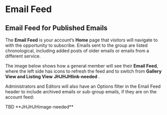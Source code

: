# Email Feed

## Email Feed for Published Emails
<span id="gv-4feed-1feedintro"/></span>

The **Email Feed** is your account’s **Home** page that visitors
will navigate to with the opportunity to subscribe.
Emails sent to the group are listed chronological, including added posts
of older emails or emails from a different service.  

The image below shows how a general member will see their
**Email Feed**, where the left side has icons to refresh the feed and to
switch from
**Gallery View and Listing View**
<span class="todo">
**JHJHJHlink-needed**
</span>
.

Administrators and Editors will also have an Options filter in the Email
Feed header to include archived emails or sub-group emails, if they are
on the account feed:

<span class=”tbd”>
TBD
**JHJHJHimage-needed**
</span>
